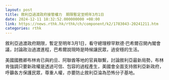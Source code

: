```yaml
---
layout: post
title: 敘利亞過渡政府接管權力　期限暫定至明年3月1日
date: 2024-12-11 18:32:52.000000000 +08:00
link: https://news.rthk.hk/rthk/ch/component/k2/1783043-20241211.htm
categories: rthk
---
```


敘利亞過渡政府期限，暫定至明年3月1日，看守總理穆罕默德·巴希爾召開內閣會議，討論政治過渡進程，巴希爾說現時是時候讓民眾，過安穩的生活。

美國國務卿布林肯已與約旦、阿聯酋等地的官員聯繫，討論敘利亞最新局勢，布林肯強調只要新政權是透過可信、包容的過程產生，美國會全面支持敘利亞新政府，呼籲各方保護民眾，尊重人權，亦要防止敘利亞淪為恐怖分子基地。
